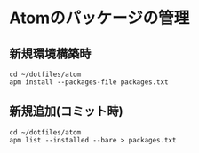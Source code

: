 # Atomのパッケージの管理  
## 新規環境構築時 
```
cd ~/dotfiles/atom  
apm install --packages-file packages.txt  
```  

## 新規追加(コミット時)  
```
cd ~/dotfiles/atom
apm list --installed --bare > packages.txt  
```
